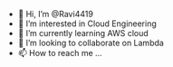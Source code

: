 - 👋 Hi, I’m @Ravi4419
- 👀 I’m interested in Cloud Engineering
- 🌱 I’m currently learning AWS cloud
- 💞️ I’m looking to collaborate on Lambda
- 📫 How to reach me ...

<!---
Ravi4419/Ravi4419 is a ✨ special ✨ repository because its `README.md` (this file) appears on your GitHub profile.
You can click the Preview link to take a look at your changes.
--->
